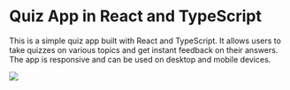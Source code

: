 # Quiz App in React and TypeScript
This is a simple quiz app built with React and TypeScript. It allows users to take quizzes on various topics and get instant feedback on their answers. The app is responsive and can be used on desktop and mobile devices.


![](https://github.com/moha-osama/Quiz-app/assets/68459758/39799c0a-53b1-4c62-9727-d08152bccf1f)
